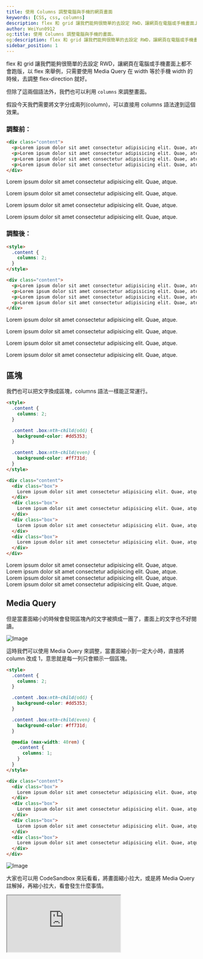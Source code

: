 ```yaml
---
title: 使用 Columns 調整電腦與手機的網頁畫面
keywords: [CSS, css, columns]
description: flex 和 grid 讓我們能夠很簡單的去設定 RWD，讓網頁在電腦或手機畫面上都不會跑版，以 flex 來舉例。
author: WeiYun0912
og:title: 使用 Columns 調整電腦與手機的畫面。
og:description: flex 和 grid 讓我們能夠很簡單的去設定 RWD，讓網頁在電腦或手機畫面上都不會跑版，以 flex 來舉例。
sidebar_position: 1
---
```


flex 和 grid 讓我們能夠很簡單的去設定 RWD，讓網頁在電腦或手機畫面上都不會跑版，以 flex 來舉例，只需要使用 Media Query 在 width 等於手機 width 的時候，去調整 flex-direction 就好。

但除了這兩個語法外，我們也可以利用 `columns` 來調整畫面。

假設今天我們需要將文字分成兩列(column)，可以直接用 columns 語法達到這個效果。

<h3>調整前：</h3>

```html title="index.html" showLineNumbers
<div class="content">
  <p>Lorem ipsum dolor sit amet consectetur adipisicing elit. Quae, atque.</p>
  <p>Lorem ipsum dolor sit amet consectetur adipisicing elit. Quae, atque.</p>
  <p>Lorem ipsum dolor sit amet consectetur adipisicing elit. Quae, atque.</p>
  <p>Lorem ipsum dolor sit amet consectetur adipisicing elit. Quae, atque.</p>
</div>
```

<div class="content"> 
  <p>Lorem ipsum dolor sit amet consectetur adipisicing elit. Quae, atque.</p>
  <p>Lorem ipsum dolor sit amet consectetur adipisicing elit. Quae, atque.</p>
  <p>Lorem ipsum dolor sit amet consectetur adipisicing elit. Quae, atque.</p>
  <p>Lorem ipsum dolor sit amet consectetur adipisicing elit. Quae, atque.</p>
</div>

<h3>調整後：</h3>

```html title="index.html" showLineNumbers
<style>
  .content {
    columns: 2;
  }
</style>

<div class="content">
  <p>Lorem ipsum dolor sit amet consectetur adipisicing elit. Quae, atque.</p>
  <p>Lorem ipsum dolor sit amet consectetur adipisicing elit. Quae, atque.</p>
  <p>Lorem ipsum dolor sit amet consectetur adipisicing elit. Quae, atque.</p>
  <p>Lorem ipsum dolor sit amet consectetur adipisicing elit. Quae, atque.</p>
</div>
```

<div class="content" style={{columns : 2}}> 
  <p>Lorem ipsum dolor sit amet consectetur adipisicing elit. Quae, atque.</p>
  <p>Lorem ipsum dolor sit amet consectetur adipisicing elit. Quae, atque.</p>
  <p>Lorem ipsum dolor sit amet consectetur adipisicing elit. Quae, atque.</p>
  <p>Lorem ipsum dolor sit amet consectetur adipisicing elit. Quae, atque.</p>
</div>

## 區塊

我們也可以把文字換成區塊，columns 語法一樣能正常運行。

```html title='index.html' showLineNumbers
<style>
  .content {
    columns: 2;
  }

  .content .box:nth-child(odd) {
    background-color: #dd5353;
  }

  .content .box:nth-child(even) {
    background-color: #ff731d;
  }
</style>

<div class="content">
  <div class="box">
    Lorem ipsum dolor sit amet consectetur adipisicing elit. Quae, atque.
  </div>
  <div class="box">
    Lorem ipsum dolor sit amet consectetur adipisicing elit. Quae, atque.
  </div>
  <div class="box">
    Lorem ipsum dolor sit amet consectetur adipisicing elit. Quae, atque.
  </div>
  <div class="box">
    Lorem ipsum dolor sit amet consectetur adipisicing elit. Quae, atque.
  </div>
</div>
```

<div class="content" style={{columns : 2}}> 
  <div style={{backgroundColor : "#DD5353"}}>Lorem ipsum dolor sit amet consectetur adipisicing elit. Quae, atque.</div>
  <div style={{backgroundColor : "#FF731D"}}>Lorem ipsum dolor sit amet consectetur adipisicing elit. Quae, atque.</div>
  <div style={{backgroundColor : "#DD5353"}}>Lorem ipsum dolor sit amet consectetur adipisicing elit. Quae, atque.</div>
  <div style={{backgroundColor : "#FF731D"}}>Lorem ipsum dolor sit amet consectetur adipisicing elit. Quae, atque.</div>
</div>

## Media Query

但是當畫面縮小的時候會發現區塊內的文字被擠成一團了，畫面上的文字也不好閱讀。

![Image](https://i.imgur.com/RhWO2Iy.png)

這時我們可以使用 Media Query 來調整，當畫面縮小到一定大小時，直接將 column 改成 1，意思就是每一列只會顯示一個區塊。

```html title='index.html' showLineNumbers
<style>
  .content {
    columns: 2;
  }

  .content .box:nth-child(odd) {
    background-color: #dd5353;
  }

  .content .box:nth-child(even) {
    background-color: #ff731d;
  }

  @media (max-width: 40rem) {
    .content {
      columns: 1;
    }
  }
</style>

<div class="content">
  <div class="box">
    Lorem ipsum dolor sit amet consectetur adipisicing elit. Quae, atque.
  </div>
  <div class="box">
    Lorem ipsum dolor sit amet consectetur adipisicing elit. Quae, atque.
  </div>
  <div class="box">
    Lorem ipsum dolor sit amet consectetur adipisicing elit. Quae, atque.
  </div>
  <div class="box">
    Lorem ipsum dolor sit amet consectetur adipisicing elit. Quae, atque.
  </div>
</div>
```

![Image](https://i.imgur.com/keQL2lY.png)

大家也可以用 CodeSandbox 來玩看看，將畫面縮小拉大，或是將 Media Query 註解掉，再縮小拉大，看會發生什麼事情。

<iframe src="https://codesandbox.io/embed/bitter-cloud-oqwkpf?fontsize=14&hidenavigation=1&theme=dark"
style={{width : "100%",height : "500px", overflow : "hidden"}} 
allow="accelerometer; ambient-light-sensor; camera; encrypted-media; geolocation; gyroscope; hid; microphone; midi; payment; usb; vr; xr-spatial-tracking"
     sandbox="allow-forms allow-modals allow-popups allow-presentation allow-same-origin allow-scripts"/>

## 瀏覽器兼容性

![Image](https://i.imgur.com/vPuLetW.png)
